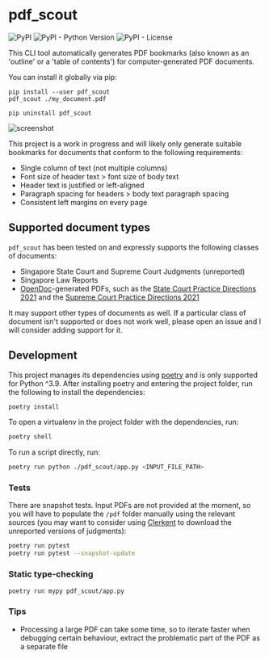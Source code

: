 # pdf_scout


![PyPI](https://img.shields.io/pypi/v/pdf_scout)
![PyPI - Python Version](https://img.shields.io/pypi/pyversions/pdf_scout)
![PyPI - License](https://img.shields.io/pypi/l/pdf_scout)

This CLI tool automatically generates PDF bookmarks (also known as an 'outline' or a 'table of contents') for computer-generated PDF documents.

You can install it globally via pip:

```
pip install --user pdf_scout
pdf_scout ./my_document.pdf

pip uninstall pdf_scout
```

![screenshot](./assets/screenshot.png)

This project is a work in progress and will likely only generate suitable bookmarks for documents that conform to the following requirements:

* Single column of text (not multiple columns)
* Font size of header text > font size of body text
* Header text is justified or left-aligned
* Paragraph spacing for headers > body text paragraph spacing
* Consistent left margins on every page

## Supported document types

`pdf_scout` has been tested on and expressly supports the following classes of documents:

- Singapore State Court and Supreme Court Judgments (unreported)
- Singapore Law Reports
- [OpenDoc](https://www.opendoc.gov.sg/)-generated PDFs, such as the [State Court Practice Directions 2021](https://epd-statecourts-2021.opendoc.gov.sg/) and the [Supreme Court Practice Directions 2021](https://epd-supcourt-2021.opendoc.gov.sg/)

It may support other types of documents as well. If a particular class of document isn't supported or does not work well, please open an issue and I will consider adding support for it.

## Development

This project manages its dependencies using [poetry](https://python-poetry.org) and is only supported for Python ^3.9. After installing poetry and entering the project folder, run the following to install the dependencies:

```bash
poetry install
```

To open a virtualenv in the project folder with the dependencies, run:

```bash
poetry shell
```

To run a script directly, run:

```bash
poetry run python ./pdf_scout/app.py <INPUT_FILE_PATH>
```

### Tests

There are snapshot tests. Input PDFs are not provided at the moment, so you will have to populate the `/pdf` folder manually using the relevant sources (you may want to consider using [Clerkent](https://clerkent.huey.xyz) to download the unreported versions of judgments):

```bash
poetry run pytest
poetry run pytest --snapshot-update
```

### Static type-checking

```bash
poetry run mypy pdf_scout/app.py
```

### Tips

- Processing a large PDF can take some time, so to iterate faster when debugging certain behaviour, extract the problematic part of the PDF as a separate file

